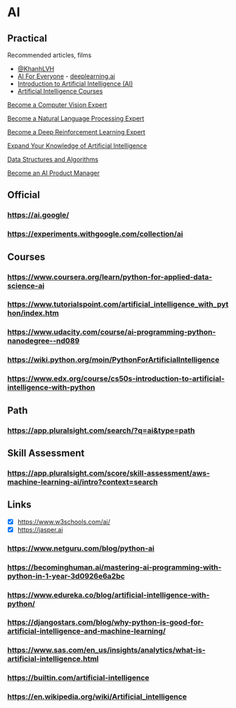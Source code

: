 # AI
## Practical
Recommended articles, films

* [@KhanhLVH](https://www.coursera.org/user/d8569d8acb1140aedb1f7a69ed657c3b)
* [AI For Everyone](https://www.coursera.org/learn/ai-for-everyone/home/welcome) - [deeplearning.ai](https://www.deeplearning.ai/)
* [Introduction to Artificial Intelligence (AI)](https://www.coursera.org/learn/introduction-to-ai/home/welcome) 
* [Artificial Intelligence Courses](https://www.edx.org/learn/artificial-intelligence)

[Become a Computer Vision Expert](https://www.udacity.com/course/computer-vision-nanodegree--nd891)

[Become a Natural Language Processing Expert](https://www.udacity.com/course/natural-language-processing-nanodegree--nd892)

[Become a Deep Reinforcement Learning Expert](https://www.udacity.com/course/deep-reinforcement-learning-nanodegree--nd893)

[Expand Your Knowledge of Artificial Intelligence](https://www.udacity.com/course/ai-artificial-intelligence-nanodegree--nd898)

[Data Structures and Algorithms](https://www.udacity.com/course/data-structures-and-algorithms-nanodegree--nd256)

[Become an AI Product Manager](https://www.udacity.com/course/ai-product-manager-nanodegree--nd088)
## Official
### https://ai.google/
### https://experiments.withgoogle.com/collection/ai

## Courses
### https://www.coursera.org/learn/python-for-applied-data-science-ai
### https://www.tutorialspoint.com/artificial_intelligence_with_python/index.htm
### https://www.udacity.com/course/ai-programming-python-nanodegree--nd089
### https://wiki.python.org/moin/PythonForArtificialIntelligence
### https://www.edx.org/course/cs50s-introduction-to-artificial-intelligence-with-python

## Path
### https://app.pluralsight.com/search/?q=ai&type=path

## Skill Assessment
### https://app.pluralsight.com/score/skill-assessment/aws-machine-learning-ai/intro?context=search

## Links
- [x] https://www.w3schools.com/ai/
- [x] https://jasper.ai
### https://www.netguru.com/blog/python-ai
### https://becominghuman.ai/mastering-ai-programming-with-python-in-1-year-3d0926e6a2bc
### https://www.edureka.co/blog/artificial-intelligence-with-python/
### https://djangostars.com/blog/why-python-is-good-for-artificial-intelligence-and-machine-learning/
### https://www.sas.com/en_us/insights/analytics/what-is-artificial-intelligence.html
### https://builtin.com/artificial-intelligence
### https://en.wikipedia.org/wiki/Artificial_intelligence
